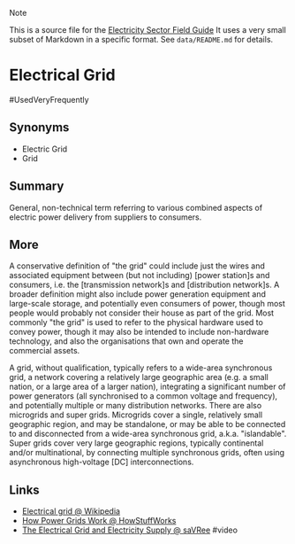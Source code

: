 > [!NOTE] 
> This is a source file for the [Electricity Sector Field Guide](https://grahamlea.github.io/Electricity-Sector-Field-Guide/)
> It uses a very small subset of Markdown in a specific format.
> See `data/README.md` for details.

# Electrical Grid
#UsedVeryFrequently

## Synonyms
- Electric Grid
- Grid


## Summary

General, non-technical term referring to various combined aspects of electric power delivery from suppliers to consumers.


## More

A conservative definition of "the grid" could include just the wires and associated equipment between
(but not including) [power station]s and consumers, i.e. the [transmission network]s and [distribution network]s.
A broader definition might also include power generation equipment and large-scale storage, and potentially
even consumers of power, though most people would probably not consider their house as part of the grid.
Most commonly "the grid" is used to refer to the physical hardware used to convey power, though it may also
be intended to include non-hardware technology, and also the organisations that own and operate the commercial
assets.

A grid, without qualification, typically refers to a wide-area synchronous grid, a network
covering a relatively large geographic area (e.g. a small nation, or a large area of a larger nation),
integrating a significant number of power generators (all synchronised to a common voltage and frequency), and
potentially multiple or many distribution networks.
There are also microgrids and super grids.
Microgrids cover a single, relatively small geographic region, and may be standalone, or may be able to be
connected to and disconnected from a wide-area synchronous grid, a.k.a. "islandable".
Super grids cover very large geographic regions, typically continental and/or multinational, by connecting
multiple synchronous grids, often using asynchronous high-voltage [DC] interconnections.


## Links
- [Electrical grid @ Wikipedia](https://en.wikipedia.org/wiki/Electrical_grid)
- [How Power Grids Work @ HowStuffWorks](https://science.howstuffworks.com/environmental/energy/power.htm)
- [The Electrical Grid and Electricity Supply @ saVRee](https://www.youtube.com/watch?v=fUWRyhsutL8) #video

